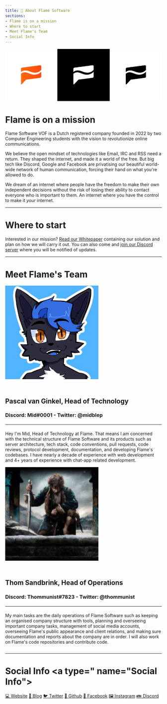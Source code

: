 ```yaml
---
title: 📕 About Flame Software
sections:
- Flame is on a mission
- Where to start
- Meet Flame's Team
- Social Info
---
```


<img src="./assets/logos.png" />

# Flame is on a mission <a name="{sections[0]}"></a>

Flame Software VOF is a Dutch registered company founded in 2022 by two Computer Engineering students with the vision to revolutionize online communications.

We believe the open mindset of technologies like Email, IRC and RSS need a return. They shaped the internet, and made it a world of the free. But big tech like Discord, Google and Facebook are privatising our beautiful world-wide network of human communication, forcing their hand on what you're allowed to do.

We dream of an internet where people have the freedom to make their own independent decisions without the risk of losing their ability to contact everyone who is important to them. An internet where you have the control to make it *your* internet.

---

# Where to start <a name="Where to start"></a>

Interested in our mission? <a href="/v0.1/company/whitepaper">Read our Whitepaper</a> containing our solution and plan on how we will carry it out. You can also come and <a href="https://discord.gg/Z6qcNckczz">join our Discord server</a> where you will be notified of updates.

---

# **Meet Flame's Team** <a name="Meet Flame's Team"></a>

<div style="display: flex; flex-wrap: wrap; gap: 2em;">

<img src="./assets/mid.jpg" style="width: 300px; height: 300px;" />

<div >

## Pascal van Ginkel, Head of Technology
### Discord: Mid#0001 - Twitter: @midblep

<hr style="margin: 20px 0;"/>

Hey I'm Mid, Head of Technology at Flame. That means I am concerned with the technical structure of Flame Software and its products such as server architecture, tech stack, code conventions, pull requests, code reviews, protocol development, documentation, and developing Flame's codebases. I have nearly a decade of experience with web development and 4+ years of experience with chat-app related development.

</div>

</div>

<div style="display: flex; flex-wrap: wrap; gap: 2em;">

<img src="./assets/thom.png" style="width: 300px; height: 300px;" />

<div>

## Thom Sandbrink, Head of Operations
### Discord: Thommunist#7823 - Twitter: @thommunist

<hr style="margin: 20px 0;"/>

My main tasks are the daily operations of Flame Software such as keeping an organised company structure with tools, planning and overseeing important company tasks, management of social media accounts, overseeing Flame's public appearance and client relations, and making sure documentation and reports about the company are in order. I will also work on Flame's code repositories and contribute code.

</div>

</div>

---

# **Social Info** <a type=" name="Social Info"></a>

<span class="links">

[💻 Website](https://flamesoftware.net/)
[📄 Blog](https://flamesoftware.net/blog)
[🐦 Twitter](https://twitter.com/FlameCommsApp)
[🐙 Github](https://github.com/flame-software)
[📖 Facebook](https://facebook.com/profile.php?id=100086464458848)
[🖼️ Instagram](https://instagram.com/flamesoftware)
[👪 Discord](https://discord.gg/Z6qcNckczz)

</span>